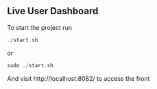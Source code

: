 ## Live User Dashboard

To start the project run

```php
./start.sh
```

or 

```php
sudo ./start.sh
```

And visit http://localhost:8082/ to access the front 